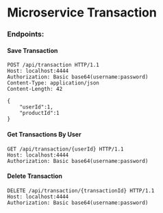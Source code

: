 
# Microservice Transaction
### Endpoints:
#### Save Transaction
```
POST /api/transaction HTTP/1.1
Host: localhost:4444
Authorization: Basic base64(username:password)
Content-Type: application/json
Content-Length: 42

{
    "userId":1,
    "productId":1
}
```
#### Get Transactions By User
```
GET /api/transaction/{userId} HTTP/1.1
Host: localhost:4444
Authorization: Basic base64(username:password)
```
#### Delete Transaction
```
DELETE /api/transaction/{transactionId} HTTP/1.1
Host: localhost:4444
Authorization: Basic base64(username:password)
```
